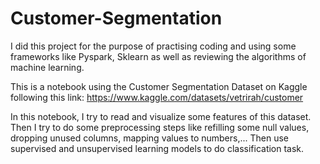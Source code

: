 # Customer-Segmentation
I did this project for the purpose of practising coding and using some frameworks like Pyspark, Sklearn as well as reviewing the algorithms of machine learning.

This is a notebook using the Customer Segmentation Dataset on Kaggle following this link: https://www.kaggle.com/datasets/vetrirah/customer

In this notebook, I try to read and visualize some features of this dataset. Then I try to do some preprocessing steps like refilling some null values, dropping unused columns, mapping values to numbers,... Then use supervised and unsupervised learning models to do classification task.

